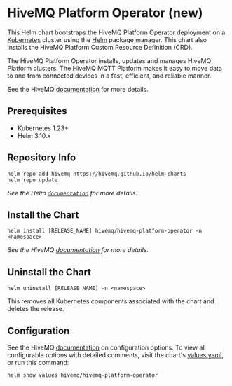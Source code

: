 # HiveMQ Platform Operator (new)

This Helm chart bootstraps the HiveMQ Platform Operator deployment on a [Kubernetes](http://kubernetes.io) cluster using the [Helm](https://helm.sh) package manager. This chart also installs the HiveMQ Platform Custom Resource Definition (CRD).

The HiveMQ Platform Operator installs, updates and manages HiveMQ Platform clusters. The HiveMQ MQTT Platform makes it easy to move data to and from connected devices in a fast, efficient, and reliable manner.

See the HiveMQ [documentation](https://docs.hivemq.com/hivemq-platform-operator/) for 
more details.

## Prerequisites

- Kubernetes 1.23+
- Helm 3.10.x

## Repository Info

```console
helm repo add hivemq https://hivemq.github.io/helm-charts
helm repo update
```

_See the Helm [`documentation`](https://helm.sh/docs/helm/helm_repo/) for more details._

## Install the Chart

```console
helm install [RELEASE_NAME] hivemq/hivemq-platform-operator -n <namespace>
```

_See the HiveMQ [documentation](https://docs.hivemq.com/hivemq-platform-operator/) for more details._

## Uninstall the Chart

```console
helm uninstall [RELEASE_NAME] -n <namespace>
```

This removes all Kubernetes components associated with the chart and deletes the release.

## Configuration

See the HiveMQ [documentation](https://docs.hivemq.com/hivemq-platform-operator/) on configuration options. To view all configurable options with detailed comments, visit the chart's [values.yaml](https://github.com/hivemq/helm-charts/tree/main/charts/hivemq-platform-operator/values.yaml), or run this command:

```console
helm show values hivemq/hivemq-platform-operator
```
